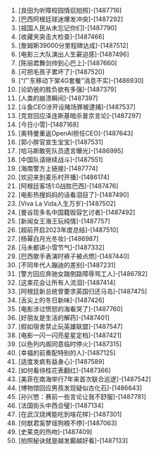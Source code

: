 
1. [良田为听障校园情侣拍照]-[1487716]
1. [巴西阿根廷球迷爆发冲突]-[1487292]
1. [祖国人民从未忘记你们]-[1487790]
1. [收藏夹突击大检查]-[1487466]
1. [詹姆斯39000分里程碑达成]-[1487512]
1. [电影三大队演出人生窘迫感]-[1487496]
1. [陈丽君舞剑帅到心巴上]-[1487660]
1. [可把毛孩子累坏了]-[1487520]
1. [“广东移动下架4G套餐”消息不实]-[1486930]
1. [论奶爸的胜负欲有多强]-[1487379]
1. [人类的崩溃瞬间]-[1487397]
1. [斗鱼CEO涉开设赌场罪被逮捕]-[1487537]
1. [克宫回应泽连斯基暗杀普京言论]-[1487297]
1. [今日小雪]-[1487168]
1. [奥特曼重返OpenAI担任CEO]-[1487643]
1. [郭小胖官宣生宝宝]-[1487531]
1. [哈马斯敢死队员遗言曝光]-[1486995]
1. [中国队请继续战斗]-[1487551]
1. [海南警方上链接]-[1487774]
1. [欢迎来到麦乐村开播]-[1486174]
1. [阿根廷客场1:0战胜巴西]-[1487476]
1. [电影热搜妈妈的话看泪目了]-[1487490]
1. [Viva La Vida人生万岁]-[1487502]
1. [曼谷现多名中国籍毁容乞讨者]-[1487492]
1. [新闻女王海王玩纯情]-[1487757]
1. [超前开启2023年度总结]-[1487510]
1. [杨幂白月光冬妆]-[1486987]
1. [马未都讲小雪节气]-[1487332]
1. [巴西歌手表演时裤子被点燃]-[1487440]
1. [不同年代人蹦迪的差别]-[1487231]
1. [警方回应奔驰女踹倒路障辱骂工人]-[1486782]
1. [这束花会让所有人流泪]-[1487414]
1. [阿根廷新总统曾要求英国归还马岛]-[1487475]
1. [舌尖上的冬日新味]-[1487426]
1. [电影涉过愤怒的海看哭了]-[1487760]
1. [好朋友是生活的解药]-[1487401]
1. [假如宿舍禁止玩英雄联盟]-[1487547]
1. [电影一闪一闪亮星星定档]-[1487421]
1. [以色列内阁同意临时停火]-[1487315]
1. [幸福的前奏配特别的人]-[1487125]
1. [适度发疯有益身心]-[1487589]
1. [如何看待桂花表翻红]-[1487366]
1. [美菲在南海举行7年来首次联合巡逻]-[1487542]
1. [博物馆回应男孩发现疑似古化石]-[1486643]
1. [孙兴慜：赛前一些言论让我不舒服]-[1487781]
1. [法国街头中西合璧]-[1487134]
1. [在武汉烧烤能吃到啥花样]-[1487301]
1. [何猷君奚梦瑶狗粮不停]-[1487063]
1. [史莱克的热吻]-[1487409]
1. [拍照秘诀就是越发癫越好看]-[1487133]